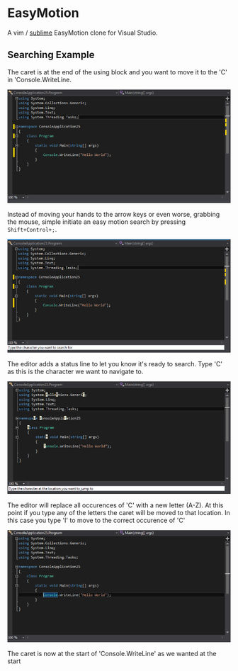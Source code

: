 EasyMotion
==========

A vim / [sublime](https://github.com/tednaleid/sublime-EasyMotion) EasyMotion clone for Visual Studio. 

## Searching Example
The caret is at the end of the using block and you want to move it to the 'C' in 'Console.WriteLine.  

![Example Step 1](/images/example1.png)

Instead of moving your hands to the arrow keys or even worse, grabbing the mouse, simple initiate an easy motion search by pressing `Shift+Control+;`.  

![Example Step 2](/images/example2.png)

The editor adds a status line to let you know it's ready to search.  Type 'C' as this is the character we want to navigate to.

![Example Step 3](/images/example3.png)

The editor will replace all occurences of 'C' with a new letter (A-Z).  At this point if you type any of the letters the caret will be moved to that location.  In this case you type 'I' to move to the correct occurence of 'C'

![Example Step 4](/images/example4.png)

The caret is now at the start of 'Console.WriteLine' as we wanted at the start


